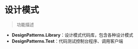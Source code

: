 # 设计模式

> 功能描述

- **DesignPatterns.Library**：设计模式代码库，包含各种设计模式
- **DesignPatterns.Test**：代码测试控制台程序、调用客户端



